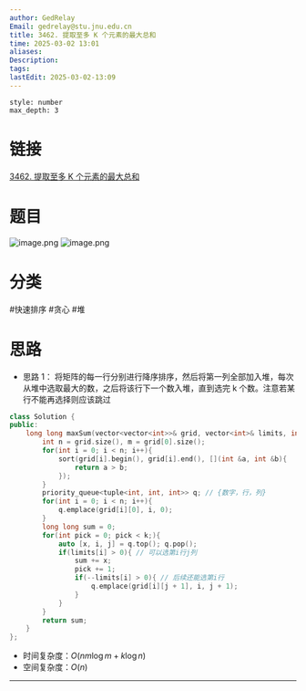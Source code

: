 ```yaml
---
author: GedRelay
Email: gedrelay@stu.jnu.edu.cn
title: 3462. 提取至多 K 个元素的最大总和
time: 2025-03-02 13:01
aliases: 
Description: 
tags: 
lastEdit: 2025-03-02-13:09
---
```


```toc
style: number
max_depth: 3
```

# 链接
[3462. 提取至多 K 个元素的最大总和](https://leetcode.cn/problems/maximum-sum-with-at-most-k-elements/) 

# 题目
![image.png](https://ged-pic-bed.oss-cn-guangzhou.aliyuncs.com/img/202503021302983.png)
![image.png](https://ged-pic-bed.oss-cn-guangzhou.aliyuncs.com/img/202503021302671.png)


# 分类
#快速排序 #贪心 #堆 

# 思路
- 思路 1：
将矩阵的每一行分别进行降序排序，然后将第一列全部加入堆，每次从堆中选取最大的数，之后将该行下一个数入堆，直到选完 k 个数。注意若某行不能再选择则应该跳过


```cpp
class Solution {
public:
    long long maxSum(vector<vector<int>>& grid, vector<int>& limits, int k) {
        int n = grid.size(), m = grid[0].size();
        for(int i = 0; i < n; i++){
            sort(grid[i].begin(), grid[i].end(), [](int &a, int &b){
                return a > b;
            });
        }
        priority_queue<tuple<int, int, int>> q; // {数字，行，列}
        for(int i = 0; i < n; i++){
            q.emplace(grid[i][0], i, 0);
        }
        long long sum = 0;
        for(int pick = 0; pick < k;){
            auto [x, i, j] = q.top(); q.pop();
            if(limits[i] > 0){ // 可以选第i行j列
                sum += x;
                pick += 1;
                if(--limits[i] > 0){ // 后续还能选第i行
                    q.emplace(grid[i][j + 1], i, j + 1);
                }
            }
        }
        return sum;
    }
};
```


- 时间复杂度：${O\left( nm\log m+k\log n \right)  }$ 
- 空间复杂度：${O\left( n \right)  }$ 


---

